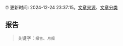 :alarm_clock: 更新时间: 2024-12-24 23:37:15。[文章来源](/README.md)、[文章分类](/TAGS.md)

## 报告


> 关键字：`报告`、`月报`



